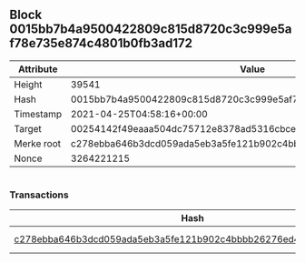 ## Block 0015bb7b4a9500422809c815d8720c3c999e5af78e735e874c4801b0fb3ad172

Attribute | Value
--- | ---
Height | 39541
Hash | 0015bb7b4a9500422809c815d8720c3c999e5af78e735e874c4801b0fb3ad172
Timestamp | 2021-04-25T04:58:16+00:00
Target | 00254142f49eaaa504dc75712e8378ad5316cbcead634704b3734b6271167cc4
Merke root | c278ebba646b3dcd059ada5eb3a5fe121b902c4bbbb26276ed4efc1854a3b609
Nonce | 3264221215

```

```

### Transactions

Hash | Amount
--- | ---
[c278ebba646b3dcd059ada5eb3a5fe121b902c4bbbb26276ed4efc1854a3b609](c278ebba646b3dcd059ada5eb3a5fe121b902c4bbbb26276ed4efc1854a3b609.md) | 10.00000000 SKEPTI 
